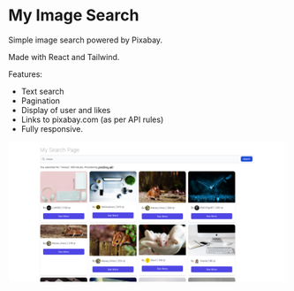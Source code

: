 # My Image Search
Simple image search powered by Pixabay.

Made with React and Tailwind.

Features:
- Text search
- Pagination
- Display of user and likes
- Links to pixabay.com (as per API rules)
- Fully responsive.

![alt text](search.png?raw=true)
